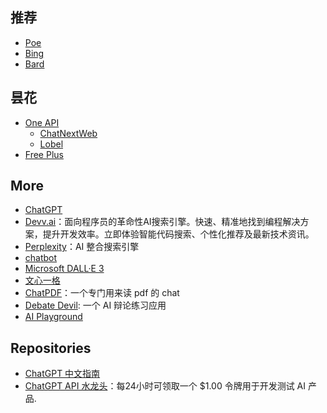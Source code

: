 ## 推荐

- [Poe](https://poe.com/)
- [Bing](https://web.skype.com/)
- [Bard](https://bard.google.com/)

## 昙花

- [One API](https://one.caifree.com/)
  - [ChatNextWeb](https://chat.caifree.com/#/)
  - [Lobel](https://lobe.caifree.com/chat#session=inbox)
- [Free Plus](https://free.xyhelper.com.cn/)

## More

- [ChatGPT](https://chat.openai.com/)
- [Devv.ai](https://devv.ai)：面向程序员的革命性AI搜索引擎。快速、精准地找到编程解决方案，提升开发效率。立即体验智能代码搜索、个性化推荐及最新技术资讯。
- [Perplexity](https://www.perplexity.ai/)：AI 整合搜索引擎
- [chatbot](https://github.com/Bin-Huang/chatbox)
- [Microsoft DALL·E 3](https://www.bing.com/images/create)
- [文心一格](https://yige.baidu.com/)
- [ChatPDF](https://www.chatpdf.com/)：一个专门用来读 pdf 的 chat
- [Debate Devil](https://www.debate-devil.com/en): 一个 AI 辩论练习应用
- [AI Playground](https://play.vercel.ai/)

## Repositories

- [ChatGPT 中文指南](https://github.com/yzfly/awesome-chatgpt-zh)
- [ChatGPT API 水龙头](https://faucet.openkey.cloud/)：每24小时可领取一个 $1.00 令牌用于开发测试 AI 产品.
